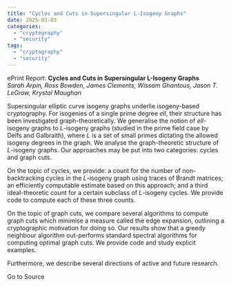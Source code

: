 ```yaml
---
title: "Cycles and Cuts in Supersingular L-Isogeny Graphs"
date: 2025-02-03
categories: 
  - "cryptography"
  - "security"
tags: 
  - "cryptography"
  - "security"
---
```


ePrint Report: **Cycles and Cuts in Supersingular L-Isogeny Graphs**  
_Sarah Arpin, Ross Bowden, James Clements, Wissam Ghantous, Jason T. LeGrow, Krystal Maughan_

Supersingular elliptic curve isogeny graphs underlie isogeny-based cryptography. For isogenies of a single prime degree $ell$, their structure has been investigated graph-theoretically. We generalise the notion of $ell$-isogeny graphs to $L$-isogeny graphs (studied in the prime field case by Delfs and Galbraith), where $L$ is a set of small primes dictating the allowed isogeny degrees in the graph. We analyse the graph-theoretic structure of $L$-isogeny graphs. Our approaches may be put into two categories: cycles and graph cuts.  
  
On the topic of cycles, we provide: a count for the number of non-backtracking cycles in the $L$-isogeny graph using traces of Brandt matrices; an efficiently computable estimate based on this approach; and a third ideal-theoretic count for a certain subclass of $L$-isogeny cycles. We provide code to compute each of these three counts.  
  
On the topic of graph cuts, we compare several algorithms to compute graph cuts which minimise a measure called the edge expansion, outlining a cryptographic motivation for doing so. Our results show that a greedy neighbour algorithm out-performs standard spectral algorithms for computing optimal graph cuts. We provide code and study explicit examples.  
  
Furthermore, we describe several directions of active and future research.

Go to Source
